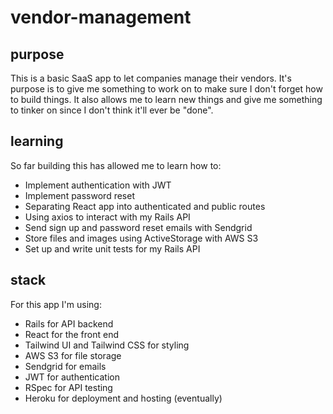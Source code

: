 # vendor-management

## purpose

This is a basic SaaS app to let companies manage their vendors. It's purpose is to give me something to work on to
make sure I don't forget how to build things. It also allows me to learn new things and give me something to tinker on
since I don't think it'll ever be "done".

## learning

So far building this has allowed me to learn how to:

- Implement authentication with JWT
- Implement password reset
- Separating React app into authenticated and public routes
- Using axios to interact with my Rails API
- Send sign up and password reset emails with Sendgrid
- Store files and images using ActiveStorage with AWS S3
- Set up and write unit tests for my Rails API

## stack

For this app I'm using:

- Rails for API backend
- React for the front end
- Tailwind UI and Tailwind CSS for styling
- AWS S3 for file storage
- Sendgrid for emails
- JWT for authentication
- RSpec for API testing
- Heroku for deployment and hosting (eventually)
